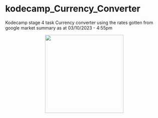 # kodecamp_Currency_Converter
Kodecamp stage 4 task 
Currency converter using the rates gotten from google market summary as at 03/10/2023 - 4:55pm

<p align="center">
<img src="https://github.com/J-cart/kodecamp_Currency_Converter/assets/82452881/8178c2a0-c214-4615-878e-c9f36b6a6bee" width="250"/>
</p>

